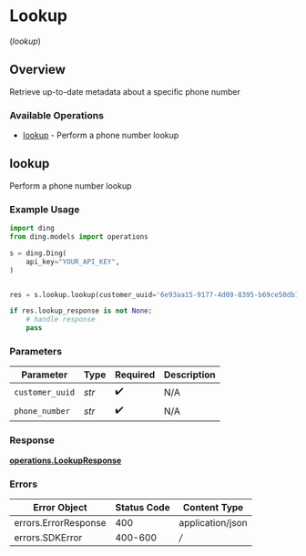 # Lookup
(*lookup*)

## Overview

Retrieve up-to-date metadata about a specific phone number

### Available Operations

* [lookup](#lookup) - Perform a phone number lookup

## lookup

Perform a phone number lookup

### Example Usage

```python
import ding
from ding.models import operations

s = ding.Ding(
    api_key="YOUR_API_KEY",
)


res = s.lookup.lookup(customer_uuid='6e93aa15-9177-4d09-8395-b69ce50db1c8', phone_number='string')

if res.lookup_response is not None:
    # handle response
    pass
```

### Parameters

| Parameter          | Type               | Required           | Description        |
| ------------------ | ------------------ | ------------------ | ------------------ |
| `customer_uuid`    | *str*              | :heavy_check_mark: | N/A                |
| `phone_number`     | *str*              | :heavy_check_mark: | N/A                |


### Response

**[operations.LookupResponse](../../models/operations/lookupresponse.md)**
### Errors

| Error Object         | Status Code          | Content Type         |
| -------------------- | -------------------- | -------------------- |
| errors.ErrorResponse | 400                  | application/json     |
| errors.SDKError      | 400-600              | */*                  |
